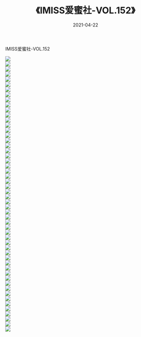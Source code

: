 ﻿---
layout: post
title:  《IMISS爱蜜社-VOL.152》
date:   2021-04-22
img: http://img.660000.xyz/Sharelink/网络美图/2021/IMISS爱蜜社-VOL.152/000.jpg
categories: [美女, 清纯, 唯美]
---

IMISS爱蜜社-VOL.152

  ![](http://img.660000.xyz/Sharelink/网络美图/2021/IMISS爱蜜社-VOL.152/001.jpg) <br> ![](http://img.660000.xyz/Sharelink/网络美图/2021/IMISS爱蜜社-VOL.152/002.jpg) <br> ![](http://img.660000.xyz/Sharelink/网络美图/2021/IMISS爱蜜社-VOL.152/003.jpg) <br> ![](http://img.660000.xyz/Sharelink/网络美图/2021/IMISS爱蜜社-VOL.152/004.jpg) <br> ![](http://img.660000.xyz/Sharelink/网络美图/2021/IMISS爱蜜社-VOL.152/005.jpg) <br> ![](http://img.660000.xyz/Sharelink/网络美图/2021/IMISS爱蜜社-VOL.152/006.jpg) <br> ![](http://img.660000.xyz/Sharelink/网络美图/2021/IMISS爱蜜社-VOL.152/007.jpg) <br> ![](http://img.660000.xyz/Sharelink/网络美图/2021/IMISS爱蜜社-VOL.152/008.jpg) <br> ![](http://img.660000.xyz/Sharelink/网络美图/2021/IMISS爱蜜社-VOL.152/009.jpg) <br> ![](http://img.660000.xyz/Sharelink/网络美图/2021/IMISS爱蜜社-VOL.152/010.jpg) <br> ![](http://img.660000.xyz/Sharelink/网络美图/2021/IMISS爱蜜社-VOL.152/011.jpg) <br> ![](http://img.660000.xyz/Sharelink/网络美图/2021/IMISS爱蜜社-VOL.152/012.jpg) <br> ![](http://img.660000.xyz/Sharelink/网络美图/2021/IMISS爱蜜社-VOL.152/013.jpg) <br> ![](http://img.660000.xyz/Sharelink/网络美图/2021/IMISS爱蜜社-VOL.152/014.jpg) <br> ![](http://img.660000.xyz/Sharelink/网络美图/2021/IMISS爱蜜社-VOL.152/015.jpg) <br> ![](http://img.660000.xyz/Sharelink/网络美图/2021/IMISS爱蜜社-VOL.152/016.jpg) <br> ![](http://img.660000.xyz/Sharelink/网络美图/2021/IMISS爱蜜社-VOL.152/017.jpg) <br> ![](http://img.660000.xyz/Sharelink/网络美图/2021/IMISS爱蜜社-VOL.152/018.jpg) <br> ![](http://img.660000.xyz/Sharelink/网络美图/2021/IMISS爱蜜社-VOL.152/019.jpg) <br> ![](http://img.660000.xyz/Sharelink/网络美图/2021/IMISS爱蜜社-VOL.152/020.jpg) <br> ![](http://img.660000.xyz/Sharelink/网络美图/2021/IMISS爱蜜社-VOL.152/021.jpg) <br> ![](http://img.660000.xyz/Sharelink/网络美图/2021/IMISS爱蜜社-VOL.152/022.jpg) <br> ![](http://img.660000.xyz/Sharelink/网络美图/2021/IMISS爱蜜社-VOL.152/023.jpg) <br> ![](http://img.660000.xyz/Sharelink/网络美图/2021/IMISS爱蜜社-VOL.152/024.jpg) <br> ![](http://img.660000.xyz/Sharelink/网络美图/2021/IMISS爱蜜社-VOL.152/025.jpg) <br> ![](http://img.660000.xyz/Sharelink/网络美图/2021/IMISS爱蜜社-VOL.152/026.jpg) <br> ![](http://img.660000.xyz/Sharelink/网络美图/2021/IMISS爱蜜社-VOL.152/027.jpg) <br> ![](http://img.660000.xyz/Sharelink/网络美图/2021/IMISS爱蜜社-VOL.152/028.jpg) <br> ![](http://img.660000.xyz/Sharelink/网络美图/2021/IMISS爱蜜社-VOL.152/029.jpg) <br> ![](http://img.660000.xyz/Sharelink/网络美图/2021/IMISS爱蜜社-VOL.152/030.jpg) <br> ![](http://img.660000.xyz/Sharelink/网络美图/2021/IMISS爱蜜社-VOL.152/031.jpg) <br> ![](http://img.660000.xyz/Sharelink/网络美图/2021/IMISS爱蜜社-VOL.152/032.jpg) <br> ![](http://img.660000.xyz/Sharelink/网络美图/2021/IMISS爱蜜社-VOL.152/033.jpg) <br> ![](http://img.660000.xyz/Sharelink/网络美图/2021/IMISS爱蜜社-VOL.152/034.jpg) <br> ![](http://img.660000.xyz/Sharelink/网络美图/2021/IMISS爱蜜社-VOL.152/035.jpg) <br> ![](http://img.660000.xyz/Sharelink/网络美图/2021/IMISS爱蜜社-VOL.152/036.jpg) <br> ![](http://img.660000.xyz/Sharelink/网络美图/2021/IMISS爱蜜社-VOL.152/037.jpg) <br> ![](http://img.660000.xyz/Sharelink/网络美图/2021/IMISS爱蜜社-VOL.152/038.jpg) <br> ![](http://img.660000.xyz/Sharelink/网络美图/2021/IMISS爱蜜社-VOL.152/039.jpg) <br> ![](http://img.660000.xyz/Sharelink/网络美图/2021/IMISS爱蜜社-VOL.152/040.jpg) <br> ![](http://img.660000.xyz/Sharelink/网络美图/2021/IMISS爱蜜社-VOL.152/041.jpg) <br> ![](http://img.660000.xyz/Sharelink/网络美图/2021/IMISS爱蜜社-VOL.152/042.jpg) <br> ![](http://img.660000.xyz/Sharelink/网络美图/2021/IMISS爱蜜社-VOL.152/043.jpg) <br> ![](http://img.660000.xyz/Sharelink/网络美图/2021/IMISS爱蜜社-VOL.152/044.jpg) <br> ![](http://img.660000.xyz/Sharelink/网络美图/2021/IMISS爱蜜社-VOL.152/045.jpg) <br> ![](http://img.660000.xyz/Sharelink/网络美图/2021/IMISS爱蜜社-VOL.152/046.jpg) <br> ![](http://img.660000.xyz/Sharelink/网络美图/2021/IMISS爱蜜社-VOL.152/047.jpg) <br> ![](http://img.660000.xyz/Sharelink/网络美图/2021/IMISS爱蜜社-VOL.152/048.jpg) <br> ![](http://img.660000.xyz/Sharelink/网络美图/2021/IMISS爱蜜社-VOL.152/049.jpg) <br> ![](http://img.660000.xyz/Sharelink/网络美图/2021/IMISS爱蜜社-VOL.152/050.jpg) <br> ![](http://img.660000.xyz/Sharelink/网络美图/2021/IMISS爱蜜社-VOL.152/051.jpg) <br> ![](http://img.660000.xyz/Sharelink/网络美图/2021/IMISS爱蜜社-VOL.152/052.jpg) <br> ![](http://img.660000.xyz/Sharelink/网络美图/2021/IMISS爱蜜社-VOL.152/053.jpg) <br> ![](http://img.660000.xyz/Sharelink/网络美图/2021/IMISS爱蜜社-VOL.152/054.jpg) <br>